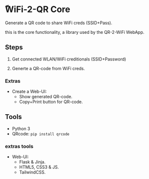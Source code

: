 # ًWiFi-2-QR Core

Generate a QR code to share WiFi creds (SSID+Pass).

this is the core functionality, a library used by the QR-2-WiFi WebApp.

## Steps

1. Get connected WLAN/WiFi creditionals (SSID+Password)

2. Generte a QR-code from WiFi creds.

### Extras

- Create a Web-UI:
  - Show generated QR-code.
  - Copy+Print button for QR-code.

## Tools

- Python 3
- QRcode: `pip install qrcode`

### extras tools

- Web-UI:
  - Flask & Jinja.
  - HTML5, CSS3 & JS.
  - TailwindCSS.
